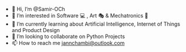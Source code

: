 - 👋 Hi, I’m @Samir-OCh
- 👀 I’m interested in Software 💻 , Art 🎭 & Mechatronics 🦾
- 🌱 I’m currently learning about Artificial Intelligence, Internet of Things and Product Design 
- 💞️ I’m looking to collaborate on Python Projects
- 📫 How to reach me jannchambi@outlook.com

<!---
Samir-OCh/Samir-OCh is a ✨ special ✨ repository because its `README.md` (this file) appears on your GitHub profile.
You can click the Preview link to take a look at your changes.
--->
